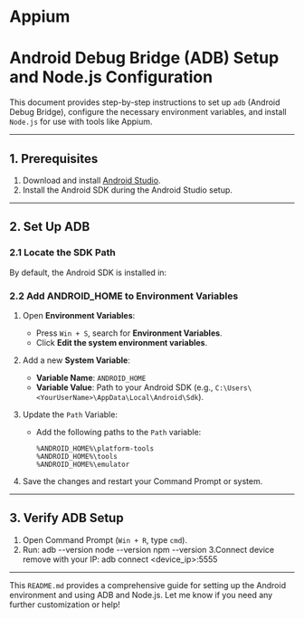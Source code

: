 # Appium

# Android Debug Bridge (ADB) Setup and Node.js Configuration

This document provides step-by-step instructions to set up `adb` (Android Debug Bridge), configure the necessary environment variables, and install `Node.js` for use with tools like Appium.

---

## **1. Prerequisites**
1. Download and install [Android Studio](https://developer.android.com/studio).
2. Install the Android SDK during the Android Studio setup.

---

## **2. Set Up ADB**

### **2.1 Locate the SDK Path**
By default, the Android SDK is installed in:

### **2.2 Add ANDROID_HOME to Environment Variables**
1. Open **Environment Variables**:
   - Press `Win + S`, search for **Environment Variables**.
   - Click **Edit the system environment variables**.

2. Add a new **System Variable**:
   - **Variable Name**: `ANDROID_HOME`
   - **Variable Value**: Path to your Android SDK (e.g., `C:\Users\<YourUserName>\AppData\Local\Android\Sdk`).

3. Update the `Path` Variable:
   - Add the following paths to the `Path` variable:
     ```
     %ANDROID_HOME%\platform-tools
     %ANDROID_HOME%\tools
     %ANDROID_HOME%\emulator
     ```

4. Save the changes and restart your Command Prompt or system.

---

## **3. Verify ADB Setup**
1. Open Command Prompt (`Win + R`, type `cmd`).
2. Run:
   adb --version
   node --version
   npm --version
3.Connect device remove with your IP:
   adb connect <device_ip>:5555


---

This `README.md` provides a comprehensive guide for setting up the Android environment and using ADB and Node.js. Let me know if you need any further customization or help!
